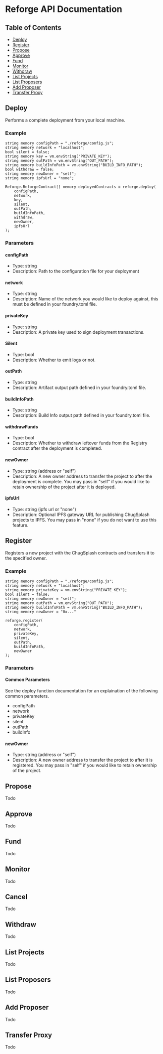 # Reforge API Documentation

## Table of Contents

- [Deploy](#Deploy)
- [Register](#Register)
- [Propose](#Propose)
- [Approve](#Approve)
- [Fund](#Fund)
- [Monitor](#Monitor)
- [Withdraw](#Withdraw)
- [List Projects](#List-Projects)
- [List Proposers](#List-Proposers)
- [Add Proposer](#Add-Proposer)
- [Transfer Proxy](#Transfer-Proxy)


## Deploy
Performs a complete deployment from your local machine. 

### Example
```
string memory configPath = "./reforge/config.js";
string memory network = "localhost";
bool silent = false;
string memory key = vm.envString("PRIVATE_KEY");
string memory outPath = vm.envString("OUT_PATH");
string memory buildInfoPath = vm.envString("BUILD_INFO_PATH");
bool withdraw = false;
string memory newOwner = "self";
string memory ipfsUrl = "none";

Reforge.ReforgeContract[] memory deployedContracts = reforge.deploy(
    configPath,
    network,
    key,
    silent,
    outPath,
    buildInfoPath,
    withdraw,
    newOwner,
    ipfsUrl
);
```

### Parameters

#### configPath
- Type: string
- Description: Path to the configuration file for your deployment 

#### network
- Type: string
- Description: Name of the network you would like to deploy against, this must be defined in your foundry.toml file.

#### privateKey
- Type: string
- Description: A private key used to sign deployment transactions. 

#### Silent
- Type: bool
- Description: Whether to emit logs or not.

#### outPath
- Type: string 
- Description: Artifact output path defined in your foundry.toml file.

#### buildInfoPath
- Type: string
- Description: Build Info output path defined in your foundry.toml file. 

#### withdrawFunds
- Type: bool 
- Description: Whether to withdraw leftover funds from the Registry contract after the deployment is completed.

#### newOwner
- Type: string (address or "self")
- Description: A new owner address to transfer the project to after the deployment is complete. You may pass in "self" if you would like to retain ownership of the project after it is deployed.

#### ipfsUrl
- Type: string (ipfs url or "none")
- Description: Optional IPFS gateway URL for publishing ChugSplash projects to IPFS. You may pass in "none" if you do not want to use this feature. 

## Register
Registers a new project with the ChugSplash contracts and transfers it to the specified owner.

### Example 
```
string memory configPath = "./reforge/config.js";
string memory network = "localhost";
string memory privateKey = vm.envString("PRIVATE_KEY");
bool silent = false;
string memory newOwner = "self";
string memory outPath = vm.envString("OUT_PATH");
string memory buildInfoPath = vm.envString("BUILD_INFO_PATH");
string memory newOwner = "0x..."

reforge.register(
    configPath,
    network,
    privateKey, 
    silent,
    outPath,
    buildInfoPath,
    newOwner
);
```

### Parameters

#### Common Parameters
See the deploy function documentation for an explaination of the following common parameters.
- configPath
- network
- privateKey
- silent
- outPath
- buildInfo

#### newOwner
- Type: string (address or "self")
- Description: A new owner address to transfer the project to after it is registered. You may pass in "self" if you would like to retain ownership of the project.

## Propose
Todo 

## Approve
Todo

## Fund
Todo

## Monitor
Todo

## Cancel
Todo

## Withdraw
Todo

## List Projects
Todo

## List Proposers
Todo

## Add Proposer
Todo

## Transfer Proxy
Todo